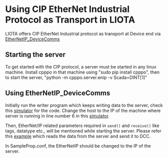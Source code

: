 # Using CIP EtherNet Industrial Protocol as Transport in LIOTA

LIOTA offers CIP EtherNet Industrial protocol as transport at Device end via [EtherNetIP_DeviceComms](https://github.com/lucifercr07/liota/blob/can_bus/liota/device_comms/canbus_device_comms.py)

## Starting the server

To get started with the CIP protocol, a server must be started in any linux machine. Install cpppo in that machine using 
"sudo pip install cpppo", then to start the server, "python -m cpppo.server.enip -v Scada=DINT[1]"


## Using EtherNetIP_DeviceComms

Initially run the writer program which keeps writing data to the server, check this [simulator]( ) for the code.
Change the host to the IP of the machine where server is running in line number 6 in this [simulator]( ).

Then, EtherNet/IP related parameters required in `send()` and `receive()` like tags, datatype etc., will be mentioned while starting the server. Please refer this [example](https://github.com/lucifercr07/liota/blob/can_bus/examples/canbus/simulated_canbus.py) which reads the data from the server and send it to DCC.

In SampleProp.conf, the EtherNetIP should be changed to the IP of the server.




